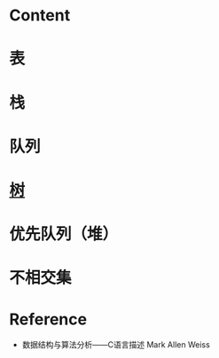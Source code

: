 # Content


# 表


# 栈


# 队列


# [树](/methods/datastructure/tree)


# 优先队列（堆） 


# 不相交集


# Reference
- 数据结构与算法分析——C语言描述 Mark Allen Weiss 

